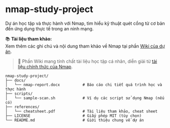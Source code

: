 # nmap-study-project
Dự án học tập và thực hành với Nmap, tìm hiểu kỹ thuật quét cổng từ cơ bản đến ứng dụng thực tế trong an ninh mạng.

📚 **Tài liệu tham khảo:**  
Xem thêm các ghi chú và nội dung tham khảo về Nmap tại phần [Wiki của dự án](https://github.com/<user>/nmap-study-project/wiki).

> 📌 Phần Wiki mang tính chất tài liệu học tập cá nhân, diễn giải từ [tài liệu chính thức của Nmap](https://nmap.org/book/).

```
nmap-study-project/
├── docs/
│   └── nmap-report.docx          # Báo cáo chi tiết quá trình học và thực hành
├── scripts/
│   └── sample-scan.sh            # Ví dụ các script sử dụng Nmap (nếu có)
├── references/
│   └── cheatsheet.pdf            # Tài liệu tham khảo, cheat sheet
├── LICENSE                       # Giấy phép MIT (tùy chọn)
└── README.md                     # Giới thiệu chung về dự án
